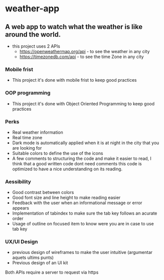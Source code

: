 # weather-app
## A web app to watch what the weather is like around the world.
- this project uses 2 APIs
  - https://openweathermap.org/api  - to see the weather in any city
  - https://timezonedb.com/api      - to see the time Zone in any city

### Mobile frist
- This project it's done with mobile frist to keep good practices

### OOP programming
- This project it's done with Object Oriented Programming to keep good practices

### Perks
  - Real weather information
  - Real time zone
  - Dark mode is automatically applied when it is at night in the city that you are looking for
  - Suitable colors to define the use of the icons
  - A few comments to structuring the code and make it easier to read, I think that a good written code dont need comments this code is optimized to have a nice understanding on its reading.

### Aessibility
- Good contrast between colors
- Good font size and line height to make reading easier
- Feedback with the user when an informational message or error appears
- Implementation of tabindex to make sure the tab key follows an acurate order
- Usage of outline on focused item to know were you are in case to use tab key

### UX/UI Design
- previous design of wireframes to make the user intuitive (argumentar aquets ultims punts)
- Previous design of an UI kit

Both APIs require a server to request via https
